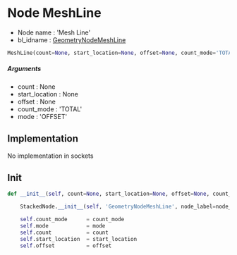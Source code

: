 # Node MeshLine

- Node name : 'Mesh Line'
- bl_idname : [GeometryNodeMeshLine](https://docs.blender.org/api/current/bpy.types.{bl_idname}.html)


``` python
MeshLine(count=None, start_location=None, offset=None, count_mode='TOTAL', mode='OFFSET', node_label=None, node_color=None)
```
##### Arguments

- count : None
- start_location : None
- offset : None
- count_mode : 'TOTAL'
- mode : 'OFFSET'

## Implementation

No implementation in sockets

## Init

``` python
def __init__(self, count=None, start_location=None, offset=None, count_mode='TOTAL', mode='OFFSET', node_label=None, node_color=None):

    StackedNode.__init__(self, 'GeometryNodeMeshLine', node_label=node_label, node_color=node_color)

    self.count_mode      = count_mode
    self.mode            = mode
    self.count           = count
    self.start_location  = start_location
    self.offset          = offset
```
